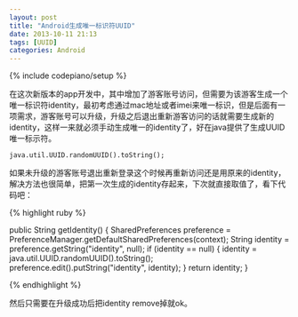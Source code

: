 ```yaml
---
layout: post
title: "Android生成唯一标识符UUID"
date: 2013-10-11 21:13
tags: [UUID]
categories: Android
---
```

{% include codepiano/setup %}

在这次新版本的app开发中，其中增加了游客账号访问，但需要为该游客生成一个唯一标识符identity，最初考虑通过mac地址或者imei来唯一标识，但是后面有一项需求，游客账号可以升级，升级之后退出重新游客访问的话就需要生成新的identity，这样一来就必须手动生成唯一的identity了，好在java提供了生成UUID唯一标示符。

    java.util.UUID.randomUUID().toString();

如果未升级的游客账号退出重新登录这个时候再重新访问还是用原来的identity，解决方法也很简单，把第一次生成的identity存起来，下次就直接取值了，看下代码吧：

{% highlight ruby %}

public String getIdentity() {
    SharedPreferences preference = PreferenceManager.getDefaultSharedPreferences(context);
    String identity = preference.getString("identity", null);
    if (identity == null) {
        identity = java.util.UUID.randomUUID().toString();
        preference.edit().putString("identity", identity);
    }
    return identity;
}

{% endhighlight %}

然后只需要在升级成功后把identity remove掉就ok。